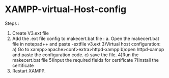 # XAMPP-virtual-Host-config

Steps :
1) Create V3.ext file 
2) Add the .ext file config to makecert.bat file : 
  a. Open the makecert.bat file in notepad++ and paste -extfile v3.ext
3)Virtual host configuration:
  a) Go to xampp>apache>conf>extra>httpd-xampp
  b)open httpd-xampp and paste the configuration code.
  c) save the file.
4)Run the makecert.bat file 
5)Input the required fields for certificate 
7)Install the certificate
8) Restart XAMPP.
